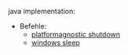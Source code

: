 java implementation:  
 - Befehle:  
   - [platformagnostic shutdown](https://stackoverflow.com/questions/25637/shutting-down-a-computer)
   - [windows sleep](https://stackoverflow.com/questions/1369122/sleep-windows-from-java)
